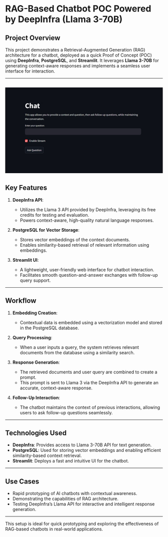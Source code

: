 # RAG-Based Chatbot POC Powered by DeepInfra (Llama 3-70B)

## Project Overview

This project demonstrates a Retrieval-Augmented Generation (RAG) architecture for a chatbot, deployed as a quick Proof of Concept (POC) using **DeepInfra**, **PostgreSQL**, and **Streamlit**. It leverages **Llama 3-70B** for generating context-aware responses and implements a seamless user interface for interaction.

---
![Alt Text](Screenshot2025-01-30125816.png)
---

## Key Features

1. **DeepInfra API**: 
   - Utilizes the Llama 3 API provided by DeepInfra, leveraging its free credits for testing and evaluation.
   - Powers context-aware, high-quality natural language responses.

2. **PostgreSQL for Vector Storage**:
   - Stores vector embeddings of the context documents.
   - Enables similarity-based retrieval of relevant information using embeddings.

3. **Streamlit UI**:
   - A lightweight, user-friendly web interface for chatbot interaction.
   - Facilitates smooth question-and-answer exchanges with follow-up query support.

---

## Workflow

1. **Embedding Creation**:
   - Contextual data is embedded using a vectorization model and stored in the PostgreSQL database.

2. **Query Processing**:
   - When a user inputs a query, the system retrieves relevant documents from the database using a similarity search.

3. **Response Generation**:
   - The retrieved documents and user query are combined to create a prompt.
   - This prompt is sent to Llama 3 via the DeepInfra API to generate an accurate, context-aware response.

4. **Follow-Up Interaction**:
   - The chatbot maintains the context of previous interactions, allowing users to ask follow-up questions seamlessly.

---

## Technologies Used

- **DeepInfra**: Provides access to Llama 3-70B API for text generation.
- **PostgreSQL**: Used for storing vector embeddings and enabling efficient similarity-based context retrieval.
- **Streamlit**: Deploys a fast and intuitive UI for the chatbot.

---

## Use Cases

- Rapid prototyping of AI chatbots with contextual awareness.
- Demonstrating the capabilities of RAG architecture.
- Testing DeepInfra’s Llama API for interactive and intelligent response generation.

---

This setup is ideal for quick prototyping and exploring the effectiveness of RAG-based chatbots in real-world applications.
